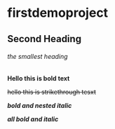# firstdemoproject
## Second Heading
###### the smallest heading

**Hello this is bold text**

~~hello this is strikethrough tesxt~~

**_bold and nested italic_**

***all bold and italic***
